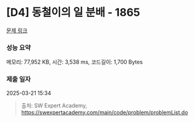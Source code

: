 # [D4] 동철이의 일 분배 - 1865 

[문제 링크](https://swexpertacademy.com/main/code/problem/problemDetail.do?contestProbId=AV5LuHfqDz8DFAXc) 

### 성능 요약

메모리: 77,952 KB, 시간: 3,538 ms, 코드길이: 1,700 Bytes

### 제출 일자

2025-03-21 15:34



> 출처: SW Expert Academy, https://swexpertacademy.com/main/code/problem/problemList.do